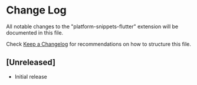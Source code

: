 # Change Log

All notable changes to the "platform-snippets-flutter" extension will be documented in this file.

Check [Keep a Changelog](http://keepachangelog.com/) for recommendations on how to structure this file.

## [Unreleased]

- Initial release